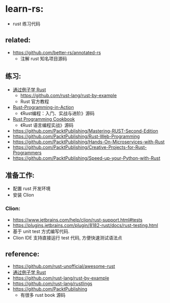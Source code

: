 # learn-rs:

- rust 练习代码

## related:

- https://github.com/better-rs/annotated-rs
    - 注解 rust 知名项目源码

## 练习:

- [通过例子学 Rust](https://rustwiki.org/zh-CN/rust-by-example/index.html)
    - https://github.com/rust-lang/rust-by-example
    - Rust 官方教程
- [Rust-Programming-in-Action](https://github.com/inrust/Rust-Programming-in-Action)
    - 《Rust编程：入门、实战与进阶》源码
- [Rust Programming Cookbook](https://github.com/PacktPublishing/Rust-Programming-Cookbook)
    - 《Rust 语言编程实战》源码
- https://github.com/PacktPublishing/Mastering-RUST-Second-Edition
- https://github.com/PacktPublishing/Rust-Web-Programming
- https://github.com/PacktPublishing/Hands-On-Microservices-with-Rust
- https://github.com/PacktPublishing/Creative-Projects-for-Rust-Programmers
- https://github.com/PacktPublishing/Speed-up-your-Python-with-Rust

## 准备工作:

- 配置 rust 开发环境
- 安装 Clion

### Clion:

- https://www.jetbrains.com/help/clion/rust-support.html#tests
- https://plugins.jetbrains.com/plugin/8182-rust/docs/rust-testing.html
- 基于 unit test 方式编写代码.
- Clion IDE 支持直接运行 test 代码, 方便快速测试语法点

## reference:

- https://github.com/rust-unofficial/awesome-rust
- [通过例子学 Rust](https://rustwiki.org/zh-CN/rust-by-example/index.html)
- https://github.com/rust-lang/rust-by-example
- https://github.com/rust-lang/rustlings
- https://github.com/PacktPublishing
    - 有很多 rust book 源码